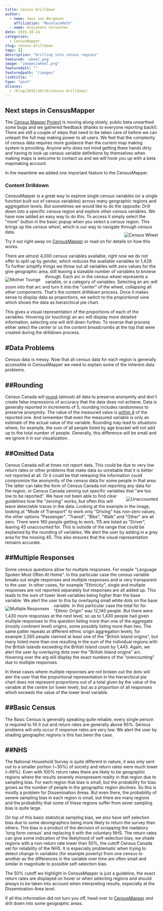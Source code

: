 ```yaml
---
title: Census Drilldown
author: 
  - name: Jens von Bergmann
    affiliation: "MountainMath"
  - name: Alejandro Cervantes
date: 2015-10-24
categories:
  - CensusMapper
slug: census-drilldown
tags: []
description: "Drilling into census regions"
featured: 'wheel.png'
image: "images/wheel.png"
featuredalt: ""
featuredpath: "/images"
linktitle: ''
type: "post"
aliases:
  - /blog/2015/10/24/census-drilldown/
---
```


## Next steps in CensusMapper

The [Census Mapper Project](http://censusmapper.ca) is moving along slowly, public beta unearthed some bugs and we gathered
feedback (thanks to everyone reporting back!). There are still a couple of steps that need to be taken care of before
we can unleash the full map making power to all users. We feel that the complexity of census data requires more guidance
than the current map making system is providing. Anyone who does not mind getting there hands dirty and having to look
up census variable definitions by themselves when making maps is welcome to contact us and we will hook you up with a
beta mapmaking account.

In the meantime we added one important feature to the CensusMapper.

### Content Drilldown
CensusMapper is a great way to explore single census variables (or a single function built out of census variables)
across many geographic regions and aggregation levels. But sometimes we would like to do the opposite: Drill down into
a specific census region and explore other census variables. We have now added an easy way to do this. To access it
simply select the "more" button in the basic popup when you select a census region. This brings up the *census wheel*,
which is our way to navigate through census data.
<img src="images/wheel.png" alt="Census Wheel" style="max-width:400px;margin-left:15px;margin-top:10px;" align="right"/> 

Try it out right away on [CensusMapper](http://censusmapper.ca) or read on for details on how this works.

<!-- more -->
There are almost 4,000 census variables available, right now we do not offer to split up by gender, which reduces the
available variables to 1,429. To further simplify things we throw out all variables with zero values for the give
geographic area, still leaving a
sizeable number of variables to browse through. 
<img src="images/mother_tounge.png" alt="Mother Tounge" style="max-width:400px;margin-right:15px;margin-top:10px;" align="left"/> 
Each arc in the census wheel represents a variable, or a category of
variables. Selecting an arc will zoom into that arc and turn it into the "center" of the wheel, collapsing all other
components. That's the content *drilldown* process. Once it makes sense to display data as proportions, we switch to the
*proportional view* which shows the data as hierarchical pie chart.

This gives a visual representation of the proportions of each of the variables. Hovering (or touching) an arc will
display more detailed information, selecting one will drill down further. To reverse that process either select the
center or us the *content breadcrumbs* at the top that were created during the drilldown process.

## #Data Problems
Census data is messy. Now that all census data for each region is generally accessible in CensusMapper we need to
explain some of the inherent data problems.

## ##Rounding
Census Canada will [round](http://www12.statcan.gc.ca/census-recensement/2011/dp-pd/prof/help-aide/N2.cfm?Lang=E)
(almost) all data to preserve anonymity and don't create false impressions of accuracy that
the data does not achieve. Data is generally reported in increments of 5, rounding includes randomness to preserve
anonymity. The value of the measured value
is [within 4](https://www12.statcan.gc.ca/census-recensement/2011/ref/DQ-QD/conf-eng.cfm) of the reported one. And
remember that even the measured variable is only an estimate of the actual value of the variable.
Rounding may lead to situations where, for example, the sum of all people listed
by age bracket will not add up to the total number of people. Generally, this difference will be small and we ignore it
in our visualization.

## ##Omitted Data
Census Canada will at times not report data. This could be due to very low return rates or other problems that make data
so unreliable that it is better not reported at all. Or it could be that releasing the information could compromize 
the anonymity of the census data for some people in that area. The latter can take
the form of Census Canada not reporting any data for the region, or Census Canada zeroing out specific variables that
"are too low to be reported". 
<img src="images/unaccounted.png" alt="Unaccounted" style="max-width:400px;margin-left:15px;margin-top:10px;" align="right"/>
We have not been able to find clear guidelines how the "zeroing" works, but often this will leave
detectable traces in the data. Looking at the example in the image, looking at "Mode of Transport" to work only
"Driving" has non-zero values, the
other options "Passenger", "Transit", "Bike", "Walk" and "Other" are all zero. There were 160 people getting to work,
115 are listed as "Driver", leaving 45 unaccounted for. This is outside of the range that could be explained by the 
rounding of variables. We alert the user by adding in
a grey area for the missing 45. This also ensures that the visual representation remains accurate.

## ##Multiple Responses
Some census questions allow for multiple responses. For exaple "Language Spoken Most Often At Home". In this particular
case the census variable breaks out single responses and multiple responses and is very transparent to the user. In
other cases, for example "Ethnicity", single and multiple responses are not reported separately but responses are all
added up. This leads to the sum of lower level variables being higher than the base variable. We alert the user to this
by overlaying small white dots on the base variable.
<img src="images/multiple_responses.png" alt="Multiple Responses" style="max-width:400px;margin-right:15px;margin-top:10px;" align="left"/>
In this particular case the total for for "Ethnic Origin" was 12,140 people. But there were 1,430 more responses at the
next level, so up to 1,430 people had given multiple responses to this question listing more than one of the aggregate
(mostly continent level) origins, some possibly listing more than two. The same patter repeats at different ethnic 
origin aggregation
levels, for example 2,565 people claimed at least one of the "British Island origins", but many listed more than one
resulting in the sum of the individual regions with the British Islands exceeding the British Island count by 1,445.
Again, we alert the user by overlaying dots over the "British Island origins" arc. Hovering over the arg will display
the exact numbers of the "overcounting" due to multiple responses.

In these cases where mulitple repsonses are not broken out the dots will aler the user that the proportional
representation in the hierarchical pie chart does not represent proportions out of a total given by the value of the
variable at the centre (or lower level), but as a proportion of all responses which exceeds the value of the 
lower level variable.

## ##Basic Census
The Basic Census is generally speaking quite reliable, every single person is required to fill it
out and return rates are generally above 95%. Serious problems will only occur if response rates are very low. We alert
the user by shading geographic regions is this has been the case.

## ##NHS
The National Household Survey is quite different in nature, it was only
sent out to a smaller portion (~30%) of society and return rates were much lower (~69%). Even with 100% return rates
there are likely to be geographic regions where the results severely misrepresent reality in that region due to sampling
bias. For each region that bias is small, but the probability for bias grows as the number of people in the geographic
region declines. So this is mostly a problem for Dissemination Areas. But even there, the probability of severe sampling
bias in each region is small, but there are many regions and the probability that some of these regions suffer from
sever sampling bias is quite large.

On top of this basic statistical sampling bias, we also have self selection bias due to some deomgraphics being more
likely to return the survey than others. This bias is a product of the decision of scrapping the madatory 
'long form census' and replacing it with the voluntary NHS. The return rates can give some indication of the
likelyhood of self-selection
bias, we shade regions with a non-return rate lower than 50%, the cutoff Census Canada set for reliability of the NHS.
It is especially problematic when trying to detect change in variables (for example poverty) from one census to another
as the differences in the variable over time are often small and similar in magnitude to possible self-selection bias.

The 50% cutoff we highlight in CensusMapper is just a guideline, the exact return rates are displayed on hover or when 
selecting regions and should always to be taken into
account when interpreting results,
especially at the Dissemination Area level.

If all this information did not turn you off, head over to [CensusMapper](http://censusmapper.ca) and drill down into
some geographic areas.



 

